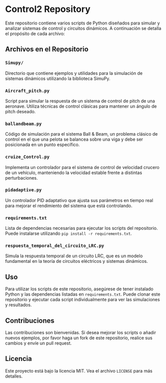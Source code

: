 # Control2 Repository

Este repositorio contiene varios scripts de Python diseñados para simular y analizar sistemas de control y circuitos dinámicos. A continuación se detalla el propósito de cada archivo:

## Archivos en el Repositorio

### `Simupy/`
Directorio que contiene ejemplos y utilidades para la simulación de sistemas dinámicos utilizando la biblioteca SimuPy.

### `Aircraft_pitch.py`
Script para simular la respuesta de un sistema de control de pitch de una aeronave. Utiliza técnicas de control clásicas para mantener un ángulo de pitch deseado.

### `ballandbeam.py`
Código de simulación para el sistema Ball & Beam, un problema clásico de control en el que una pelota se balancea sobre una viga y debe ser posicionada en un punto específico.

### `cruize_Control.py`
Implementa un controlador para el sistema de control de velocidad crucero de un vehículo, manteniendo la velocidad estable frente a distintas perturbaciones.

### `pidadaptive.py`
Un controlador PID adaptativo que ajusta sus parámetros en tiempo real para mejorar el rendimiento del sistema que está controlando.

### `requirements.txt`
Lista de dependencias necesarias para ejecutar los scripts del repositorio. Puede instalarse utilizando `pip install -r requirements.txt`.

### `respuesta_temporal_del_circuito_LRC.py`
Simula la respuesta temporal de un circuito LRC, que es un modelo fundamental en la teoría de circuitos eléctricos y sistemas dinámicos.

## Uso

Para utilizar los scripts de este repositorio, asegúrese de tener instalado Python y las dependencias listadas en `requirements.txt`. Puede clonar este repositorio y ejecutar cada script individualmente para ver las simulaciones y resultados.

## Contribuciones

Las contribuciones son bienvenidas. Si desea mejorar los scripts o añadir nuevos ejemplos, por favor haga un fork de este repositorio, realice sus cambios y envíe un pull request.

## Licencia

Este proyecto está bajo la licencia MIT. Vea el archivo `LICENSE` para más detalles.
